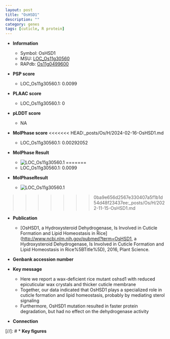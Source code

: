 ```yaml
---
layout: post
title: "OsHSD1"
description: ""
category: genes
tags: [cuticle, R protein]
---
```


* **Information**  
    + Symbol: OsHSD1  
    + MSU: [LOC_Os11g30560](http://rice.plantbiology.msu.edu/cgi-bin/ORF_infopage.cgi?orf=LOC_Os11g30560)  
    + RAPdb: [Os11g0499600](http://rapdb.dna.affrc.go.jp/viewer/gbrowse_details/irgsp1?name=Os11g0499600)  

* **PSP score**  
    + LOC_Os11g30560.1: 0.0099 

* **PLAAC score**  
    + LOC_Os11g30560.1: 0 

* **pLDDT score**
    + NA


* **MolPhase score**
<<<<<<< HEAD:_posts/Os/H/2024-02-16-OsHSD1.md
    + LOC_Os11g30560.1: 0.00292052

* **MolPhase Result**
    + ![LOC_Os11g30560.1](https://304243504.github.io/Pictures/LOC_Os11g/LOC_Os11g30560.1.png)
=======
    + LOC_Os11g30560.1: 0.0099

* **MolPhaseResult**
    + ![LOC_Os11g30560.1](https://ricepsp.github.io/pictures/LOC_Os11g/LOC_Os11g30560.1.png)
>>>>>>> 0ba9e656d2567e330407a5f1b1d54d48f23437ee:_posts/Os/H/2022-11-15-OsHSD1.md

* **Publication**  
    + [OsHSD1, a Hydroxysteroid Dehydrogenase, Is Involved in Cuticle Formation and Lipid Homeostasis in Rice](http://www.ncbi.nlm.nih.gov/pubmed?term=OsHSD1, a Hydroxysteroid Dehydrogenase, Is Involved in Cuticle Formation and Lipid Homeostasis in Rice%5BTitle%5D), 2016, Plant Science.

* **Genbank accession number**  

* **Key message**  
    + Here we report a wax-deficient rice mutant oshsd1 with reduced epicuticular wax crystals and thicker cuticle membrane
    + Together, our data indicated that OsHSD1 plays a specialized role in cuticle formation and lipid homeostasis, probably by mediating sterol signaling
    + Furthermore, OsHSD1 mutation resulted in faster protein degradation, but had no effect on the dehydrogenase activity

* **Connection**  

[//]: # * **Key figures**  


